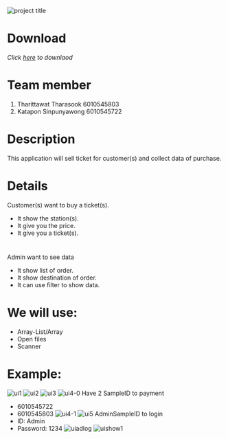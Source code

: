 ![project title](https://user-images.githubusercontent.com/32285642/32407019-aeb525e4-c1b4-11e7-9eff-3cf934f9f270.png)

# Download
*Click [here](https://github.com/knotInw/Project/releases/download/1.0/Project.7z) to downlaod*

# Team member
 1. Tharittawat Tharasook 6010545803
 2. Katapon Sinpunyawong 6010545722
# Description
This application will sell ticket for customer(s) and collect data of purchase.
# Details
Customer(s) want to buy a ticket(s).
 - It show the station(s).
 - It give you the price.
 - It give you a ticket(s).
# 
Admin want to see data
 - It show list of order.
 - It show destination of order.
 - It can use filter to show data.
# We will use:
 - Array-List/Array
 - Open files
 - Scanner
# Example:
![ui1](https://user-images.githubusercontent.com/32285810/34028753-94299fea-e197-11e7-8579-ddfc29780db1.jpg)
![ui2](https://user-images.githubusercontent.com/32285810/34028755-98c6b70e-e197-11e7-924f-eb9b3620c062.jpg)
![ui3](https://user-images.githubusercontent.com/32285810/34028757-9afc7f7c-e197-11e7-836e-70c71239831d.jpg)
![ui4-0](https://user-images.githubusercontent.com/32285810/34028760-9d48a54e-e197-11e7-91d0-7fb9f5af0a3f.jpg)
Have 2 SampleID to payment
- 6010545722
- 6010545803 
![ui4-1](https://user-images.githubusercontent.com/32285810/34028764-a077fefe-e197-11e7-9dd2-40f9b25fc59e.jpg)
![ui5](https://user-images.githubusercontent.com/32285810/34028770-a3b7f862-e197-11e7-962b-1904f6c0a616.jpg)
AdminSampleID to login
- ID: Admin
- Password: 1234
![uiadlog](https://user-images.githubusercontent.com/32285810/34028777-a87f8e14-e197-11e7-8660-0e835b4a6a4d.jpg)
![uishow1](https://user-images.githubusercontent.com/32285810/34028783-aca93e04-e197-11e7-8a3a-655a1b5fca57.jpg)
